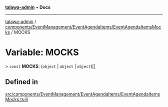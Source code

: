 [**talawa-admin**](../../../../../README.md) • **Docs**

***

[talawa-admin](../../../../../modules.md) / [components/EventManagement/EventAgendaItems/EventAgendaItemsMocks](../README.md) / MOCKS

# Variable: MOCKS

\> `const` **MOCKS**: (`object` \| `object` \| `object`)[]

## Defined in

[src/components/EventManagement/EventAgendaItems/EventAgendaItemsMocks.ts:6](https://github.com/PalisadoesFoundation/talawa-admin/blob/9dd5d7fd647f8a7c9e1c1e14bf645b71b32c51c2/src/components/EventManagement/EventAgendaItems/EventAgendaItemsMocks.ts#L6)
